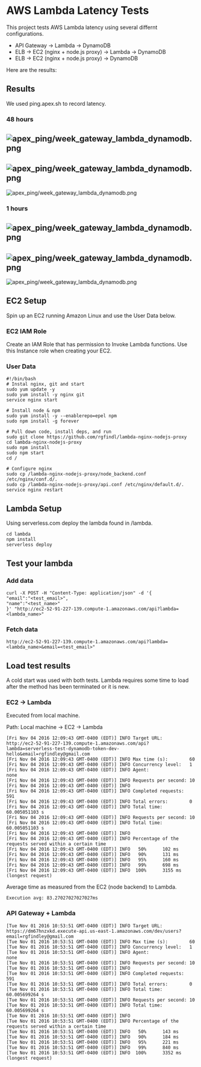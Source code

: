 # AWS Lambda Latency Tests
This project tests AWS Lambda latency using several differnt configurations.

- API Gateway -> Lambda -> DynamoDB
- ELB -> EC2 (nginx + node.js proxy) -> Lambda -> DynamoDB
- ELB -> EC2 (nginx + node.js proxy) -> DynamoDB

Here are the results:

## Results
We used ping.apex.sh to record latency.

### 48 hours
![apex_ping/week_gateway_lambda_dynamodb.png](apex_ping/week_gateway_lambda_dynamodb.png)
---
![apex_ping/week_gateway_lambda_dynamodb.png](apex_ping/week_elb_ec2_lambda_dynamodb.png)
---
![apex_ping/week_gateway_lambda_dynamodb.png](apex_ping/week_elb_ec2_dynamodb.png)

### 1 hours
![apex_ping/week_gateway_lambda_dynamodb.png](apex_ping/week_gateway_lambda_dynamodb.png)
---
![apex_ping/week_gateway_lambda_dynamodb.png](apex_ping/week_elb_ec2_lambda_dynamodb.png)
---
![apex_ping/week_gateway_lambda_dynamodb.png](apex_ping/week_elb_ec2_dynamodb.png)

## EC2 Setup
Spin up an EC2 running Amazon Linux and use the User Data below.

### EC2 IAM Role
Create an IAM Role that has permission to Invoke Lambda functions.
Use this Instance role when creating your EC2.

### User Data
```
#!/bin/bash
# Instal nginx, git and start
sudo yum update -y
sudo yum install -y nginx git
service nginx start

# Install node & npm
sudo yum install -y --enablerepo=epel npm
sudo npm install -g forever

# Pull down code, install deps, and run
sudo git clone https://github.com/rgfindl/lambda-nginx-nodejs-proxy
cd lambda-nginx-nodejs-proxy
sudo npm install
sudo npm start
cd /

# Configure nginx
sudo cp /lambda-nginx-nodejs-proxy/node_backend.conf /etc/nginx/conf.d/.
sudo cp /lambda-nginx-nodejs-proxy/api.conf /etc/nginx/default.d/.
service nginx restart
```

## Lambda Setup
Using serverless.com deploy the lambda found in /lambda.
```
cd lambda
npm install
serverless deploy
```

## Test your lambda

### Add data
```
curl -X POST -H "Content-Type: application/json" -d '{
"email":"<test_email>",
"name":"<test_name>"
}' "http://ec2-52-91-227-139.compute-1.amazonaws.com/api?lambda=<lambda_name>"
```

### Fetch data
```
http://ec2-52-91-227-139.compute-1.amazonaws.com/api?lambda=<lambda_name>&email=<test_email>"
```

## Load test results
A cold start was used with both tests.  Lambda requires some time to load after the method has been terminated or it is new.

### EC2 -> Lambda
Executed from local machine.

Path: Local machine -> EC2 -> Lambda

```
[Fri Nov 04 2016 12:09:43 GMT-0400 (EDT)] INFO Target URL:          http://ec2-52-91-227-139.compute-1.amazonaws.com/api?lambda=serverless-test-dynamodb-token-dev-hello&email=rgfindley@gmail.com
[Fri Nov 04 2016 12:09:43 GMT-0400 (EDT)] INFO Max time (s):        60
[Fri Nov 04 2016 12:09:43 GMT-0400 (EDT)] INFO Concurrency level:   1
[Fri Nov 04 2016 12:09:43 GMT-0400 (EDT)] INFO Agent:               none
[Fri Nov 04 2016 12:09:43 GMT-0400 (EDT)] INFO Requests per second: 10
[Fri Nov 04 2016 12:09:43 GMT-0400 (EDT)] INFO
[Fri Nov 04 2016 12:09:43 GMT-0400 (EDT)] INFO Completed requests:  591
[Fri Nov 04 2016 12:09:43 GMT-0400 (EDT)] INFO Total errors:        0
[Fri Nov 04 2016 12:09:43 GMT-0400 (EDT)] INFO Total time:          60.005051103 s
[Fri Nov 04 2016 12:09:43 GMT-0400 (EDT)] INFO Requests per second: 10
[Fri Nov 04 2016 12:09:43 GMT-0400 (EDT)] INFO Total time:          60.005051103 s
[Fri Nov 04 2016 12:09:43 GMT-0400 (EDT)] INFO
[Fri Nov 04 2016 12:09:43 GMT-0400 (EDT)] INFO Percentage of the requests served within a certain time
[Fri Nov 04 2016 12:09:43 GMT-0400 (EDT)] INFO   50%      102 ms
[Fri Nov 04 2016 12:09:43 GMT-0400 (EDT)] INFO   90%      131 ms
[Fri Nov 04 2016 12:09:43 GMT-0400 (EDT)] INFO   95%      160 ms
[Fri Nov 04 2016 12:09:43 GMT-0400 (EDT)] INFO   99%      698 ms
[Fri Nov 04 2016 12:09:43 GMT-0400 (EDT)] INFO  100%      3155 ms (longest request)
```

Average time as measured from the EC2 (node backend) to Lambda.
```
Execution avg: 83.27027027027027ms
```

### API Gateway + Lambda
```
[Tue Nov 01 2016 10:53:51 GMT-0400 (EDT)] INFO Target URL:          https://dm67hnzxkd.execute-api.us-east-1.amazonaws.com/dev/users?email=rgfindley@gmail.com
[Tue Nov 01 2016 10:53:51 GMT-0400 (EDT)] INFO Max time (s):        60
[Tue Nov 01 2016 10:53:51 GMT-0400 (EDT)] INFO Concurrency level:   1
[Tue Nov 01 2016 10:53:51 GMT-0400 (EDT)] INFO Agent:               none
[Tue Nov 01 2016 10:53:51 GMT-0400 (EDT)] INFO Requests per second: 10
[Tue Nov 01 2016 10:53:51 GMT-0400 (EDT)] INFO
[Tue Nov 01 2016 10:53:51 GMT-0400 (EDT)] INFO Completed requests:  591
[Tue Nov 01 2016 10:53:51 GMT-0400 (EDT)] INFO Total errors:        0
[Tue Nov 01 2016 10:53:51 GMT-0400 (EDT)] INFO Total time:          60.005699264 s
[Tue Nov 01 2016 10:53:51 GMT-0400 (EDT)] INFO Requests per second: 10
[Tue Nov 01 2016 10:53:51 GMT-0400 (EDT)] INFO Total time:          60.005699264 s
[Tue Nov 01 2016 10:53:51 GMT-0400 (EDT)] INFO
[Tue Nov 01 2016 10:53:51 GMT-0400 (EDT)] INFO Percentage of the requests served within a certain time
[Tue Nov 01 2016 10:53:51 GMT-0400 (EDT)] INFO   50%      143 ms
[Tue Nov 01 2016 10:53:51 GMT-0400 (EDT)] INFO   90%      184 ms
[Tue Nov 01 2016 10:53:51 GMT-0400 (EDT)] INFO   95%      221 ms
[Tue Nov 01 2016 10:53:51 GMT-0400 (EDT)] INFO   99%      840 ms
[Tue Nov 01 2016 10:53:51 GMT-0400 (EDT)] INFO  100%      3352 ms (longest request)
```